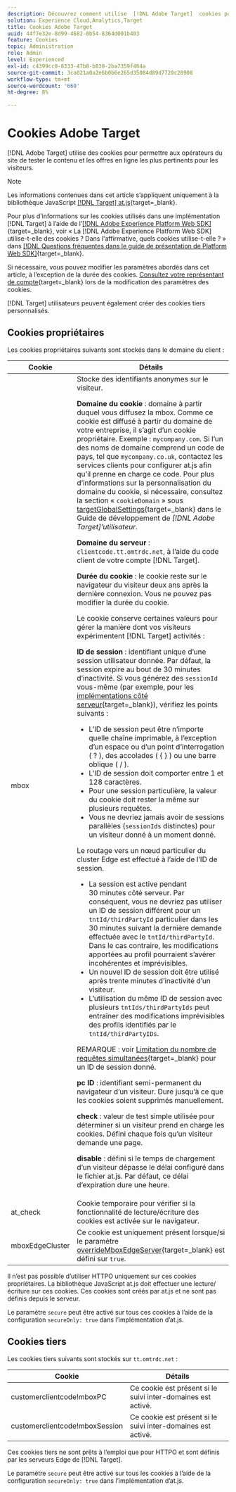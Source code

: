 ```yaml
---
description: Découvrez comment utilise  [!DNL Adobe Target]  cookies pour permettre aux opérateurs du site web de tester le contenu et les offres en ligne les plus pertinents pour les visiteurs.
solution: Experience Cloud,Analytics,Target
title: Cookies Adobe Target
uuid: 44f7e32e-8d99-4682-8b54-8364d001b403
feature: Cookies
topic: Administration
role: Admin
level: Experienced
exl-id: c4399cc0-8333-47b8-b830-2ba7359f464a
source-git-commit: 3ca021a0a2e6b0b6e265d35084d89d7720c28908
workflow-type: tm+mt
source-wordcount: '660'
ht-degree: 8%

---
```


# Cookies Adobe Target

[!DNL Adobe Target] utilise des cookies pour permettre aux opérateurs du site de tester le contenu et les offres en ligne les plus pertinents pour les visiteurs.

>[!NOTE]
>
>Les informations contenues dans cet article s’appliquent uniquement à la bibliothèque JavaScript [[!DNL Target] at.js](https://experienceleague.adobe.com/docs/target-dev/developer/client-side/at-js-implementation/functions-overview/targetglobalsettings.html){target=_blank}.
>
>Pour plus d’informations sur les cookies utilisés dans une implémentation [!DNL Target] à l’aide de l’[[!DNL Adobe Experience Platform Web SDK]](https://experienceleague.adobe.com/docs/experience-platform/edge/home.html?lang=fr){target=_blank}, voir « La [!DNL Adobe Experience Platform Web SDK] utilise-t-elle des cookies ? Dans l&#39;affirmative, quels cookies utilise-t-elle ? » dans [[!DNL Questions fréquentes dans le guide de présentation de Platform Web SDK]](https://experienceleague.adobe.com/docs/experience-platform/edge/web-sdk-faq.html){target=_blank}.
>
>Si nécessaire, vous pouvez modifier les paramètres abordés dans cet article, à l’exception de la durée des cookies. [Consultez votre représentant de compte](https://experienceleague.adobe.com/docs/target/using/cmp-resources-and-contact-information.html){target=_blank} lors de la modification des paramètres des cookies.
>
>[!DNL Target] utilisateurs peuvent également créer des cookies tiers personnalisés.

## Cookies propriétaires

Les cookies propriétaires suivants sont stockés dans le domaine du client :

| Cookie | Détails |
| --- | --- |
| mbox | Stocke des identifiants anonymes sur le visiteur.<P>**Domaine du cookie** : domaine à partir duquel vous diffusez la mbox. Comme ce cookie est diffusé à partir du domaine de votre entreprise, il s’agit d’un cookie propriétaire. Exemple : `mycompany.com`. Si l’un des noms de domaine comprend un code de pays, tel que `mycompany.co.uk`, contactez les services clients pour configurer at.js afin qu’il prenne en charge ce code. Pour plus d’informations sur la personnalisation du domaine du cookie, si nécessaire, consultez la section « `cookieDomain` » sous [targetGlobalSettings](https://experienceleague.adobe.com/docs/target-dev/developer/client-side/at-js-implementation/functions-overview/targetglobalsettings.html){target=_blank} dans le Guide de développement de *[!DNL Adobe Target]’utilisateur*.<P>**Domaine du serveur** : `clientcode.tt.omtrdc.net`, à l’aide du code client de votre compte [!DNL Target].<P>**Durée du cookie** : le cookie reste sur le navigateur du visiteur deux ans après la dernière connexion. Vous ne pouvez pas modifier la durée du cookie.<P>Le cookie conserve certaines valeurs pour gérer la manière dont vos visiteurs expérimentent [!DNL Target] activités :<P>**ID de session** : identifiant unique d’une session utilisateur donnée. Par défaut, la session expire au bout de 30 minutes d’inactivité. Si vous générez des `sessionId` vous-même (par exemple, pour les [implémentations côté serveur](https://experienceleague.adobe.com/docs/target-dev/developer/server-side/server-side-overview.html){target=_blank}), vérifiez les points suivants :<ul><li>L’ID de session peut être n’importe quelle chaîne imprimable, à l’exception d’un espace ou d’un point d’interrogation ( ? ), des accolades ( { } ) ou une barre oblique ( / ).</li><li>L’ID de session doit comporter entre 1 et 128 caractères.</li><li>Pour une session particulière, la valeur du cookie doit rester la même sur plusieurs requêtes.</li><li>Vous ne devriez jamais avoir de sessions parallèles (`sessionIds` distinctes) pour un visiteur donné à un moment donné.</li></ul>Le routage vers un nœud particulier du cluster Edge est effectué à l’aide de l’ID de session.<ul><li>La session est active pendant 30 minutes côté serveur. Par conséquent, vous ne devriez pas utiliser un ID de session différent pour un `tntId/thirdPartyId` particulier dans les 30 minutes suivant la dernière demande effectuée avec le `tntId/thirdPartyId`. Dans le cas contraire, les modifications apportées au profil pourraient s’avérer incohérentes et imprévisibles.</li><li>Un nouvel ID de session doit être utilisé après trente minutes d’inactivité d’un visiteur.</li><li>L’utilisation du même ID de session avec plusieurs `tntIds/thirdPartyIds` peut entraîner des modifications imprévisibles des profils identifiés par le `tntId/thirdPartyIDs`.</li></ul>REMARQUE : voir [Limitation du nombre de requêtes simultanées](https://experienceleague.adobe.com/docs/target/using/troubleshoot/target-limits.html?lang=fr#content-delivery){target=_blank} pour un ID de session donné.<P>**pc ID** : identifiant semi-permanent du navigateur d’un visiteur. Dure jusqu’à ce que les cookies soient supprimés manuellement.<P>**check** : valeur de test simple utilisée pour déterminer si un visiteur prend en charge les cookies. Défini chaque fois qu’un visiteur demande une page.<P>**disable** : défini si le temps de chargement d’un visiteur dépasse le délai configuré dans le fichier at.js. Par défaut, ce délai d’expiration dure une heure. |
| at_check | Cookie temporaire pour vérifier si la fonctionnalité de lecture/écriture des cookies est activée sur le navigateur. |
| mboxEdgeCluster | Ce cookie est uniquement présent lorsque/si le paramètre [overrideMboxEdgeServer](https://experienceleague.adobe.com/docs/target-dev/developer/client-side/at-js-implementation/functions-overview/targetglobalsettings.html){target=_blank} est défini sur `true`. |

Il n’est pas possible d’utiliser HTTPO uniquement sur ces cookies propriétaires. La bibliothèque JavaScript at.js doit effectuer une lecture/écriture sur ces cookies. Ces cookies sont créés par at.js et ne sont pas définis depuis le serveur.

Le paramètre `secure` peut être activé sur tous ces cookies à l’aide de la configuration `secureOnly: true` dans l’implémentation d’at.js.

## Cookies tiers

Les cookies tiers suivants sont stockés sur `tt.omtrdc.net` :

| Cookie | Détails |
| --- | --- |
| customerclientcode!mboxPC | Ce cookie est présent si le suivi inter-domaines est activé. |
| customerclientcode!mboxSession | Ce cookie est présent si le suivi inter-domaines est activé. |

Ces cookies tiers ne sont prêts à l’emploi que pour HTTPO et sont définis par les serveurs Edge de [!DNL Target].

Le paramètre `secure` peut être activé sur tous les cookies à l’aide de la configuration `secureOnly: true` dans l’implémentation d’at.js.